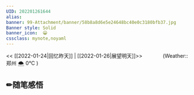 ```yaml
---
UID: 202201261644 
alias:
banner: 99-Attachment/banner/58b8a8d6e5e24648bc40e0c3180bfb37.jpg 
Banner style: Solid
banner_icon:  😀
cssclass: mynote,noyaml
---
```

<< [[2022-01-24|回忆昨天]] | [[2022-01-26|展望明天]]>>　　　　(Weather::郑州 🌨  0°C
)

## ✏随笔感悟

